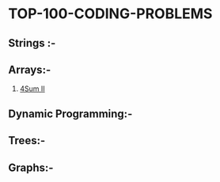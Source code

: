 # TOP-100-CODING-PROBLEMS
## Strings  :-
## Arrays:- 
1. [4Sum II]()

## Dynamic Programming:-
## Trees:-
## Graphs:- 


